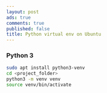 ```yaml
---
layout: post
ads: true
comments: true
published: false
title: Python virtual env on Ubuntu
---
```

### Python 3

```bash
sudo apt install python3-venv
cd <project_folder>
python3 -m venv venv
source venv/bin/activate
```


